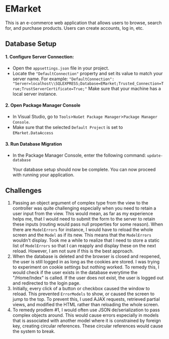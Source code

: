 # EMarket
This is an e-commerce web application that allows users to browse, search for, and purchase products. Users can create accounts, log in, etc.

## Database Setup
#### 1. Configure Server Connection:
* Open the `appsettings.json` file in your project.
* Locate the `"DefaultConnection"` property and set its value to match your server name. For example: `"DefaultConnection": "Server=localhost\\SQLEXPRESS;Database=EMarket;Trusted_Connection=True;TrustServerCertificate=True;"`
Make sure that your machine has a local server instance.

#### 2. Open Package Manager Console
* In Visual Studio, go to `Tools`>`NuGet Package Manager`>`Package Manager Console`.
* Make sure that the selected `Default Project` is set to `EMarket.DataAccess`

#### 3. Run Database Migration
* In the Package Manager Console, enter the following command: `update-database`

  Your database setup should now be complete. You can now proceed with running your application.

## Challenges
1. Passing an object argument of complex type from the view to the controller was quite challenging especially when you need to retain a user input from the view. This would mean, as far as my experience helps me, that I would need to submit the form to the server to retain these inputs (routing would pass null properties for some reason). When there are `ModelErrors` for instance, I would have to reload the whole screen and the `Model` as if its new. This means that the `ModelErrors` wouldn't display. Took me a while to realize that I need to store a static list of `ModelErrors` so that I can reapply and display these on the next reload. However, I am not sure if this is the best approach.
2. When the database is deleted and the browser is closed and reopened, the user is still logged in as long as the cookies are stored. I was trying to experiment on cookie settings but nothing worked. To remedy this, I would check if the user exists in the database everytime the "/Home/Index" is called. If the user does not exist, the user is logged out and redirected to the login page.
3. Initially, every click of a button or checkbox caused the window to reload. This prevented `ErrorModels` to show, or caused the screen to jump to the top. To prevent this, I used AJAX requests, retrieved partial views, and modified the HTML rather than reloading the whole screen.
4. To remedy prodlem #1, I would often use JSON de/serialization to pass complex objects around. This would cause errors especially in models that is associated with another model where it is constrained by foreign key, creating circular references. These circular references would cause the system to break.
